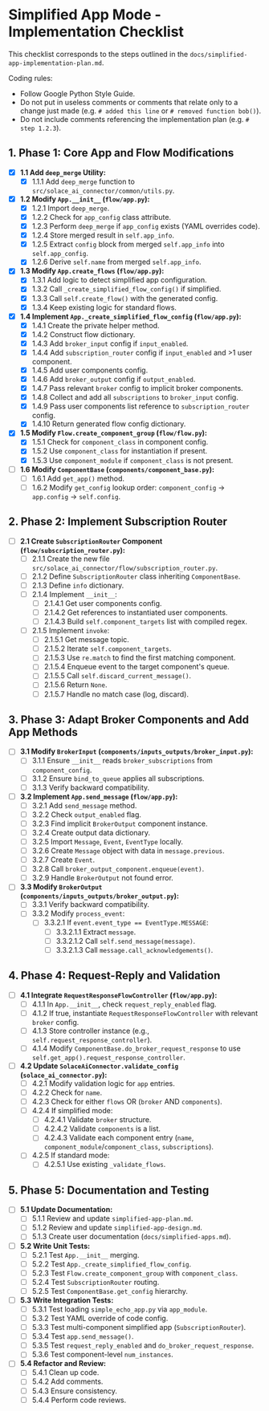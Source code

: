 # Simplified App Mode - Implementation Checklist

This checklist corresponds to the steps outlined in the `docs/simplified-app-implementation-plan.md`.

Coding rules:

- Follow Google Python Style Guide.
- Do not put in useless comments or comments that relate only to a change just made (e.g. `# added this line` or `# removed function bob()`).
- Do not include comments referencing the implementation plan (e.g. `# step 1.2.3`).

## 1. Phase 1: Core App and Flow Modifications

- [X] **1.1 Add `deep_merge` Utility:**
    - [X] 1.1.1 Add `deep_merge` function to `src/solace_ai_connector/common/utils.py`.
- [X] **1.2 Modify `App.__init__` (`flow/app.py`):**
    - [X] 1.2.1 Import `deep_merge`.
    - [X] 1.2.2 Check for `app_config` class attribute.
    - [X] 1.2.3 Perform `deep_merge` if `app_config` exists (YAML overrides code).
    - [X] 1.2.4 Store merged result in `self.app_info`.
    - [X] 1.2.5 Extract `config` block from merged `self.app_info` into `self.app_config`.
    - [X] 1.2.6 Derive `self.name` from merged `self.app_info`.
- [X] **1.3 Modify `App.create_flows` (`flow/app.py`):**
    - [X] 1.3.1 Add logic to detect simplified app configuration.
    - [X] 1.3.2 Call `_create_simplified_flow_config()` if simplified.
    - [X] 1.3.3 Call `self.create_flow()` with the generated config.
    - [X] 1.3.4 Keep existing logic for standard flows.
- [X] **1.4 Implement `App._create_simplified_flow_config` (`flow/app.py`):**
    - [X] 1.4.1 Create the private helper method.
    *   [X] 1.4.2 Construct flow dictionary.
    *   [X] 1.4.3 Add `broker_input` config if `input_enabled`.
    *   [X] 1.4.4 Add `subscription_router` config if `input_enabled` and >1 user component.
    *   [X] 1.4.5 Add user components config.
    *   [X] 1.4.6 Add `broker_output` config if `output_enabled`.
    *   [X] 1.4.7 Pass relevant `broker` config to implicit broker components.
    *   [X] 1.4.8 Collect and add all `subscriptions` to `broker_input` config.
    *   [X] 1.4.9 Pass user components list reference to `subscription_router` config.
    *   [X] 1.4.10 Return generated flow config dictionary.
- [X] **1.5 Modify `Flow.create_component_group` (`flow/flow.py`):**
    *   [X] 1.5.1 Check for `component_class` in component config.
    *   [X] 1.5.2 Use `component_class` for instantiation if present.
    *   [X] 1.5.3 Use `component_module` if `component_class` is not present.
- [ ] **1.6 Modify `ComponentBase` (`components/component_base.py`):**
    *   [ ] 1.6.1 Add `get_app()` method.
    *   [ ] 1.6.2 Modify `get_config` lookup order: `component_config` -> `app.config` -> `self.config`.

## 2. Phase 2: Implement Subscription Router

- [ ] **2.1 Create `SubscriptionRouter` Component (`flow/subscription_router.py`):**
    *   [ ] 2.1.1 Create the new file `src/solace_ai_connector/flow/subscription_router.py`.
    *   [ ] 2.1.2 Define `SubscriptionRouter` class inheriting `ComponentBase`.
    *   [ ] 2.1.3 Define `info` dictionary.
    *   [ ] 2.1.4 Implement `__init__`:
        *   [ ] 2.1.4.1 Get user components config.
        *   [ ] 2.1.4.2 Get references to instantiated user components.
        *   [ ] 2.1.4.3 Build `self.component_targets` list with compiled regex.
    *   [ ] 2.1.5 Implement `invoke`:
        *   [ ] 2.1.5.1 Get message topic.
        *   [ ] 2.1.5.2 Iterate `self.component_targets`.
        *   [ ] 2.1.5.3 Use `re.match` to find the first matching component.
        *   [ ] 2.1.5.4 Enqueue event to the target component's queue.
        *   [ ] 2.1.5.5 Call `self.discard_current_message()`.
        *   [ ] 2.1.5.6 Return `None`.
        *   [ ] 2.1.5.7 Handle no match case (log, discard).

## 3. Phase 3: Adapt Broker Components and Add App Methods

- [ ] **3.1 Modify `BrokerInput` (`components/inputs_outputs/broker_input.py`):**
    *   [ ] 3.1.1 Ensure `__init__` reads `broker_subscriptions` from `component_config`.
    *   [ ] 3.1.2 Ensure `bind_to_queue` applies all subscriptions.
    *   [ ] 3.1.3 Verify backward compatibility.
- [ ] **3.2 Implement `App.send_message` (`flow/app.py`):**
    *   [ ] 3.2.1 Add `send_message` method.
    *   [ ] 3.2.2 Check `output_enabled` flag.
    *   [ ] 3.2.3 Find implicit `BrokerOutput` component instance.
    *   [ ] 3.2.4 Create output data dictionary.
    *   [ ] 3.2.5 Import `Message`, `Event`, `EventType` locally.
    *   [ ] 3.2.6 Create `Message` object with data in `message.previous`.
    *   [ ] 3.2.7 Create `Event`.
    *   [ ] 3.2.8 Call `broker_output_component.enqueue(event)`.
    *   [ ] 3.2.9 Handle `BrokerOutput` not found error.
- [ ] **3.3 Modify `BrokerOutput` (`components/inputs_outputs/broker_output.py`):**
    *   [ ] 3.3.1 Verify backward compatibility.
    *   [ ] 3.3.2 Modify `process_event`:
        *   [ ] 3.3.2.1 If `event.event_type == EventType.MESSAGE`:
            *   [ ] 3.3.2.1.1 Extract `message`.
            *   [ ] 3.3.2.1.2 Call `self.send_message(message)`.
            *   [ ] 3.3.2.1.3 Call `message.call_acknowledgements()`.

## 4. Phase 4: Request-Reply and Validation

- [ ] **4.1 Integrate `RequestResponseFlowController` (`flow/app.py`):**
    *   [ ] 4.1.1 In `App.__init__`, check `request_reply_enabled` flag.
    *   [ ] 4.1.2 If true, instantiate `RequestResponseFlowController` with relevant `broker` config.
    *   [ ] 4.1.3 Store controller instance (e.g., `self.request_response_controller`).
    *   [ ] 4.1.4 Modify `ComponentBase.do_broker_request_response` to use `self.get_app().request_response_controller`.
- [ ] **4.2 Update `SolaceAiConnector.validate_config` (`solace_ai_connector.py`):**
    *   [ ] 4.2.1 Modify validation logic for `app` entries.
    *   [ ] 4.2.2 Check for `name`.
    *   [ ] 4.2.3 Check for either `flows` OR (`broker` AND `components`).
    *   [ ] 4.2.4 If simplified mode:
        *   [ ] 4.2.4.1 Validate `broker` structure.
        *   [ ] 4.2.4.2 Validate `components` is a list.
        *   [ ] 4.2.4.3 Validate each component entry (`name`, `component_module`/`component_class`, `subscriptions`).
    *   [ ] 4.2.5 If standard mode:
        *   [ ] 4.2.5.1 Use existing `_validate_flows`.

## 5. Phase 5: Documentation and Testing

- [ ] **5.1 Update Documentation:**
    *   [ ] 5.1.1 Review and update `simplified-app-plan.md`.
    *   [ ] 5.1.2 Review and update `simplified-app-design.md`.
    *   [ ] 5.1.3 Create user documentation (`docs/simplified-apps.md`).
- [ ] **5.2 Write Unit Tests:**
    *   [ ] 5.2.1 Test `App.__init__` merging.
    *   [ ] 5.2.2 Test `App._create_simplified_flow_config`.
    *   [ ] 5.2.3 Test `Flow.create_component_group` with `component_class`.
    *   [ ] 5.2.4 Test `SubscriptionRouter` routing.
    *   [ ] 5.2.5 Test `ComponentBase.get_config` hierarchy.
- [ ] **5.3 Write Integration Tests:**
    *   [ ] 5.3.1 Test loading `simple_echo_app.py` via `app_module`.
    *   [ ] 5.3.2 Test YAML override of code config.
    *   [ ] 5.3.3 Test multi-component simplified app (`SubscriptionRouter`).
    *   [ ] 5.3.4 Test `app.send_message()`.
    *   [ ] 5.3.5 Test `request_reply_enabled` and `do_broker_request_response`.
    *   [ ] 5.3.6 Test component-level `num_instances`.
- [ ] **5.4 Refactor and Review:**
    *   [ ] 5.4.1 Clean up code.
    *   [ ] 5.4.2 Add comments.
    *   [ ] 5.4.3 Ensure consistency.
    *   [ ] 5.4.4 Perform code reviews.
